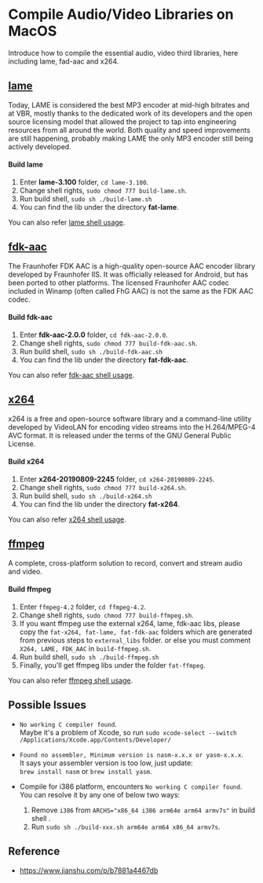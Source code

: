 # Compile Audio/Video Libraries on MacOS
Introduce how to compile the essential audio, video third libraries, here including lame, fad-aac and x264.

## [lame](http://lame.sourceforge.net/download.php)

Today, LAME is considered the best MP3 encoder at mid-high bitrates and at VBR, mostly thanks to the dedicated work of its developers and the open source licensing model that allowed the project to tap into engineering resources from all around the world. Both quality and speed improvements are still happening, probably making LAME the only MP3 encoder still being actively developed.

#### Build lame  

1. Enter **lame-3.100** folder, `cd lame-3.100`.
2. Change shell rights, `sudo chmod 777 build-lame.sh`.
3. Run build shell, `sudo sh ./build-lame.sh` 
4. You can find the lib under the directory **fat-lame**. 

You can also refer [lame shell usage](https://github.com/masterav/CompileAVLibs/blob/master/lame-3.100/README.md).


## [fdk-aac](https://sourceforge.net/projects/opencore-amr/files/fdk-aac/)

The Fraunhofer FDK AAC is a high-quality open-source AAC encoder library developed by Fraunhofer IIS. It was officially released for Android, but has been ported to other platforms. The licensed Fraunhofer AAC codec included in Winamp (often called FhG AAC) is not the same as the FDK AAC codec.

#### Build fdk-aac  

1. Enter **fdk-aac-2.0.0** folder, `cd fdk-aac-2.0.0`.
2. Change shell rights, `sudo chmod 777 build-fdk-aac.sh`.
3. Run build shell, `sudo sh ./build-fdk-aac.sh` 
4. You can find the lib under the directory **fat-fdk-aac**.

You can also refer [fdk-aac shell usage](https://github.com/masterav/CompileAVLibs/blob/master/fdk-aac-2.0.0/README.md).

## [x264](https://www.videolan.org/developers/x264.html)

x264 is a free and open-source software library and a command-line utility developed by VideoLAN for encoding video streams into the H.264/MPEG-4 AVC format. It is released under the terms of the GNU General Public License.

#### Build x264  

1. Enter **x264-20190809-2245** folder, `cd x264-20190809-2245`.
2. Change shell rights, `sudo chmod 777 build-x264.sh`.
3. Run build shell, `sudo sh ./build-x264.sh` 
4. You can find the lib under the directory **fat-x264**.

You can also refer [x264 shell usage](https://github.com/masterav/CompileAVLibs/blob/master/x264-20190809-2245/README.md).

## [ffmpeg](https://ffmpeg.org)

A complete, cross-platform solution to record, convert and stream audio and video.

#### Build ffmpeg

1. Enter `ffmpeg-4.2` folder, `cd ffmpeg-4.2`.
2. Change shell rights, `sudo chmod 777 build-ffmpeg.sh`.
3. If you want ffmpeg use the external x264, lame, fdk-aac libs, please copy the `fat-x264, fat-lame, fat-fdk-aac` folders which are generated from previous steps to `external_libs` folder. or else you must comment `X264, LAME, FDK_AAC` in `build-ffmpeg.sh`.
4. Run build shell, `sudo sh ./build-ffmpeg.sh` 
5. Finally, you'll get ffmpeg libs under the folder `fat-ffmpeg`.

You can also refer [ffmpeg shell usage](https://github.com/masterav/CompileAVLibs/blob/master/ffmpeg-4.2/README.md).


## Possible Issues

- `No working C compiler found`.  
  Maybe it's a problem of Xcode, so run `sudo xcode-select --switch /Applications/Xcode.app/Contents/Developer/`
  
- `Found no assembler, Minimum version is nasm-x.x.x or yasm-x.x.x`.  
  It says your assembler version is too low, just update:  
  `brew install nasm` or `brew install yasm`.
  
- Compile for i386 platform, encounters `No working C compiler found`.  
  You can resolve it by any one of below two ways:
  1. Remove `i386` from `ARCHS="x86_64 i386 arm64e arm64 armv7s"` in build shell .
  2. Run `sudo sh ./build-xxx.sh arm64e arm64 x86_64 armv7s`.

  
## Reference

- https://www.jianshu.com/p/b7881a4467db

